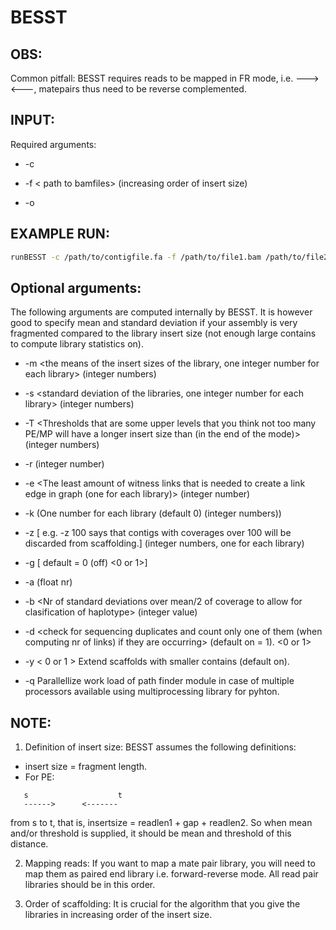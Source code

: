 BESST
======

OBS:
----
Common pitfall:
BESST requires reads to be mapped in FR mode, i.e. --->  <---, matepairs thus need to be reverse complemented.

 
INPUT:
------
Required arguments:

* -c <path to a contig file>  

* -f < path to bamfiles>  (increasing order of insert size)

* -o <path to location for the output>

EXAMPLE RUN:
-----------
```sh
runBESST -c /path/to/contigfile.fa -f /path/to/file1.bam /path/to/file2.bam -o /path/to/output 
```
Optional arguments:
-------------------

The following arguments are computed internally by BESST. It is however good to specify mean and standard deviation if your assembly is very fragmented compared to the library insert size (not enough large contains to compute library statistics on).

* -m  <the means of the insert sizes of the library, one integer number for each library> (integer numbers)

* -s <standard deviation of the libraries, one integer number for each library> (integer numbers)

* -T <Thresholds that are some upper levels that you think not too many PE/MP will have a longer insert size than (in the end of the mode)> (integer numbers) 

* -r <Mean read length for each of the libraries> (integer number) 

* -e <The least amount of witness links that is needed to create a link edge in graph (one for each library)> (integer number) 

* -k  <Minimum contig size to include in the scaffolding in each scaffolding step>  (One number for each library (default 0) (integer numbers))

* -z <Coverage cutoff for repeat classification> [ e.g. -z 100 says that contigs with coverages over 100 will be discarded from scaffolding.] (integer numbers, one for each library) 

* -g  <Haplotype detection function on or off> [ default = 0 (off) <0 or 1>]

* -a  <Maximum length difference ratio for merging of haplotypic regions> (float nr)

* -b <Nr of standard deviations over mean/2 of coverage to allow for clasification of haplotype> (integer value) 

* -d <check for sequencing duplicates and count only one of them (when computing nr of links) if they are occurring> (default on = 1). <0 or 1> 

* -y < 0 or 1 > Extend scaffolds with smaller contains (default on).

* -q <optinal flag> Parallellize work load of path finder module in case of multiple processors available using multiprocessing library for pyhton.


NOTE:
-------

1. Definition of insert size: BESST assumes the following definitions: 
  * insert size = fragment length. 
  * For PE: 
```
   s                    t
   ------>      <-------
```
from s to t, that is, insertsize = readlen1 + gap + readlen2. So when mean and/or threshold is supplied, it should be mean and threshold of this distance.

2. Mapping reads: If you want to map a mate pair library, you will need to map them as paired end library i.e. forward-reverse mode. All read pair libraries should be in this order.

3. Order of scaffolding: It is crucial for the algorithm that you give the libraries in increasing order of the insert size.


